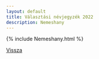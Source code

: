 ```yaml
---
layout: default
title: Választási névjegyzék 2022
description: Nemeshany
---
```


{% include Nemeshany.html %}

[Vissza](./)